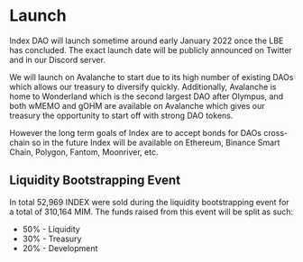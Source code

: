 # Launch

Index DAO will launch sometime around early January 2022 once the LBE has concluded. The exact launch date will be publicly announced on Twitter and in our Discord server.

We will launch on Avalanche to start due to its high number of existing DAOs which allows our treasury to diversify quickly. Additionally, Avalanche is home to Wonderland which is the second largest DAO after Olympus, and both wMEMO and gOHM are available on Avalanche which gives our treasury the opportunity to start off with strong DAO tokens.

However the long term goals of Index are to accept bonds for DAOs cross-chain so in the future Index will be available on Ethereum, Binance Smart Chain, Polygon, Fantom, Moonriver, etc.

## Liquidity Bootstrapping Event

In total 52,969 INDEX were sold during the liquidity bootstrapping event for a total of 310,164 MIM. The funds raised from this event will be split as such:

* 50% - Liquidity
* 30% - Treasury
* 20% - Development
